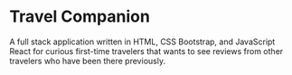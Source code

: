 # Travel Companion

A full stack application written in HTML, CSS Bootstrap, and JavaScript React for curious first-time travelers that wants to see reviews from other travelers who have been there previously.
